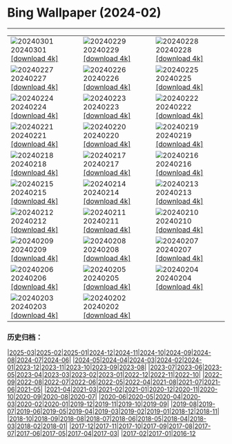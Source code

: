 # Bing Wallpaper (2024-02)
**************

<table><tr><td><img class="wallpaper" src="https://www.bing.com/th?id=OHR.Badger_FR-FR5236947017_1920x1080.jpg" alt="20240301"> 20240301 <a class="wallpaper_link" href="https://www.bing.com/th?id=OHR.Badger_FR-FR5236947017_UHD.jpg">[download 4k]</a></td><td><img class="wallpaper" src="https://www.bing.com/th?id=OHR.LeapingSquirrel_FR-FR3290902737_1920x1080.jpg" alt="20240229"> 20240229 <a class="wallpaper_link" href="https://www.bing.com/th?id=OHR.LeapingSquirrel_FR-FR3290902737_UHD.jpg">[download 4k]</a></td><td><img class="wallpaper" src="https://www.bing.com/th?id=OHR.BamburghCastleUK_FR-FR3136425670_1920x1080.jpg" alt="20240228"> 20240228 <a class="wallpaper_link" href="https://www.bing.com/th?id=OHR.BamburghCastleUK_FR-FR3136425670_UHD.jpg">[download 4k]</a></td></tr><tr><td><img class="wallpaper" src="https://www.bing.com/th?id=OHR.PolarBearCubs_FR-FR2914859035_1920x1080.jpg" alt="20240227"> 20240227 <a class="wallpaper_link" href="https://www.bing.com/th?id=OHR.PolarBearCubs_FR-FR2914859035_UHD.jpg">[download 4k]</a></td><td><img class="wallpaper" src="https://www.bing.com/th?id=OHR.GrandCanyonWinter_FR-FR2711943454_1920x1080.jpg" alt="20240226"> 20240226 <a class="wallpaper_link" href="https://www.bing.com/th?id=OHR.GrandCanyonWinter_FR-FR2711943454_UHD.jpg">[download 4k]</a></td><td><img class="wallpaper" src="https://www.bing.com/th?id=OHR.AlmondBloom_FR-FR1944191852_1920x1080.jpg" alt="20240225"> 20240225 <a class="wallpaper_link" href="https://www.bing.com/th?id=OHR.AlmondBloom_FR-FR1944191852_UHD.jpg">[download 4k]</a></td></tr><tr><td><img class="wallpaper" src="https://www.bing.com/th?id=OHR.AgriculturalShow_FR-FR2506485920_1920x1080.jpg" alt="20240224"> 20240224 <a class="wallpaper_link" href="https://www.bing.com/th?id=OHR.AgriculturalShow_FR-FR2506485920_UHD.jpg">[download 4k]</a></td><td><img class="wallpaper" src="https://www.bing.com/th?id=OHR.HaghartsinMonastery_FR-FR1636518850_1920x1080.jpg" alt="20240223"> 20240223 <a class="wallpaper_link" href="https://www.bing.com/th?id=OHR.HaghartsinMonastery_FR-FR1636518850_UHD.jpg">[download 4k]</a></td><td><img class="wallpaper" src="https://www.bing.com/th?id=OHR.MontBlancChamonix_FR-FR7471811923_1920x1080.jpg" alt="20240222"> 20240222 <a class="wallpaper_link" href="https://www.bing.com/th?id=OHR.MontBlancChamonix_FR-FR7471811923_UHD.jpg">[download 4k]</a></td></tr><tr><td><img class="wallpaper" src="https://www.bing.com/th?id=OHR.YosemiteFirefall_FR-FR7214097906_1920x1080.jpg" alt="20240221"> 20240221 <a class="wallpaper_link" href="https://www.bing.com/th?id=OHR.YosemiteFirefall_FR-FR7214097906_UHD.jpg">[download 4k]</a></td><td><img class="wallpaper" src="https://www.bing.com/th?id=OHR.PeakDistrictNP_FR-FR7006243116_1920x1080.jpg" alt="20240220"> 20240220 <a class="wallpaper_link" href="https://www.bing.com/th?id=OHR.PeakDistrictNP_FR-FR7006243116_UHD.jpg">[download 4k]</a></td><td><img class="wallpaper" src="https://www.bing.com/th?id=OHR.DominicaWhales_FR-FR6517933820_1920x1080.jpg" alt="20240219"> 20240219 <a class="wallpaper_link" href="https://www.bing.com/th?id=OHR.DominicaWhales_FR-FR6517933820_UHD.jpg">[download 4k]</a></td></tr><tr><td><img class="wallpaper" src="https://www.bing.com/th?id=OHR.CarnavalTenerife_FR-FR6743804203_1920x1080.jpg" alt="20240218"> 20240218 <a class="wallpaper_link" href="https://www.bing.com/th?id=OHR.CarnavalTenerife_FR-FR6743804203_UHD.jpg">[download 4k]</a></td><td><img class="wallpaper" src="https://www.bing.com/th?id=OHR.BrightonBoxes_FR-FR1148207790_1920x1080.jpg" alt="20240217"> 20240217 <a class="wallpaper_link" href="https://www.bing.com/th?id=OHR.BrightonBoxes_FR-FR1148207790_UHD.jpg">[download 4k]</a></td><td><img class="wallpaper" src="https://www.bing.com/th?id=OHR.SkiResort_FR-FR5956789786_1920x1080.jpg" alt="20240216"> 20240216 <a class="wallpaper_link" href="https://www.bing.com/th?id=OHR.SkiResort_FR-FR5956789786_UHD.jpg">[download 4k]</a></td></tr><tr><td><img class="wallpaper" src="https://www.bing.com/th?id=OHR.HippopotamusDay_FR-FR5524617155_1920x1080.jpg" alt="20240215"> 20240215 <a class="wallpaper_link" href="https://www.bing.com/th?id=OHR.HippopotamusDay_FR-FR5524617155_UHD.jpg">[download 4k]</a></td><td><img class="wallpaper" src="https://www.bing.com/th?id=OHR.BowingCrane_FR-FR5228524278_1920x1080.jpg" alt="20240214"> 20240214 <a class="wallpaper_link" href="https://www.bing.com/th?id=OHR.BowingCrane_FR-FR5228524278_UHD.jpg">[download 4k]</a></td><td><img class="wallpaper" src="https://www.bing.com/th?id=OHR.MarignyBeads_FR-FR2441069115_1920x1080.jpg" alt="20240213"> 20240213 <a class="wallpaper_link" href="https://www.bing.com/th?id=OHR.MarignyBeads_FR-FR2441069115_UHD.jpg">[download 4k]</a></td></tr><tr><td><img class="wallpaper" src="https://www.bing.com/th?id=OHR.GiantTortoise_FR-FR1778987386_1920x1080.jpg" alt="20240212"> 20240212 <a class="wallpaper_link" href="https://www.bing.com/th?id=OHR.GiantTortoise_FR-FR1778987386_UHD.jpg">[download 4k]</a></td><td><img class="wallpaper" src="https://www.bing.com/th?id=OHR.FolegandrosGreece_FR-FR1575425081_1920x1080.jpg" alt="20240211"> 20240211 <a class="wallpaper_link" href="https://www.bing.com/th?id=OHR.FolegandrosGreece_FR-FR1575425081_UHD.jpg">[download 4k]</a></td><td><img class="wallpaper" src="https://www.bing.com/th?id=OHR.ChinaDragon_FR-FR1214192528_1920x1080.jpg" alt="20240210"> 20240210 <a class="wallpaper_link" href="https://www.bing.com/th?id=OHR.ChinaDragon_FR-FR1214192528_UHD.jpg">[download 4k]</a></td></tr><tr><td><img class="wallpaper" src="https://www.bing.com/th?id=OHR.PegadungRocks_FR-FR0984354515_1920x1080.jpg" alt="20240209"> 20240209 <a class="wallpaper_link" href="https://www.bing.com/th?id=OHR.PegadungRocks_FR-FR0984354515_UHD.jpg">[download 4k]</a></td><td><img class="wallpaper" src="https://www.bing.com/th?id=OHR.MtHoodOregon_FR-FR7401351171_1920x1080.jpg" alt="20240208"> 20240208 <a class="wallpaper_link" href="https://www.bing.com/th?id=OHR.MtHoodOregon_FR-FR7401351171_UHD.jpg">[download 4k]</a></td><td><img class="wallpaper" src="https://www.bing.com/th?id=OHR.StJamesPool_FR-FR6584771825_1920x1080.jpg" alt="20240207"> 20240207 <a class="wallpaper_link" href="https://www.bing.com/th?id=OHR.StJamesPool_FR-FR6584771825_UHD.jpg">[download 4k]</a></td></tr><tr><td><img class="wallpaper" src="https://www.bing.com/th?id=OHR.LakeTahoeRock_FR-FR6130128094_1920x1080.jpg" alt="20240206"> 20240206 <a class="wallpaper_link" href="https://www.bing.com/th?id=OHR.LakeTahoeRock_FR-FR6130128094_UHD.jpg">[download 4k]</a></td><td><img class="wallpaper" src="https://www.bing.com/th?id=OHR.WesternMonarchs_FR-FR5198463793_1920x1080.jpg" alt="20240205"> 20240205 <a class="wallpaper_link" href="https://www.bing.com/th?id=OHR.WesternMonarchs_FR-FR5198463793_UHD.jpg">[download 4k]</a></td><td><img class="wallpaper" src="https://www.bing.com/th?id=OHR.DevetashkaCave_FR-FR4993374932_1920x1080.jpg" alt="20240204"> 20240204 <a class="wallpaper_link" href="https://www.bing.com/th?id=OHR.DevetashkaCave_FR-FR4993374932_UHD.jpg">[download 4k]</a></td></tr><tr><td><img class="wallpaper" src="https://www.bing.com/th?id=OHR.VeniceCarnival_FR-FR7084522294_1920x1080.jpg" alt="20240203"> 20240203 <a class="wallpaper_link" href="https://www.bing.com/th?id=OHR.VeniceCarnival_FR-FR7084522294_UHD.jpg">[download 4k]</a></td><td><img class="wallpaper" src="https://www.bing.com/th?id=OHR.Chandeleur_FR-FR6465418601_1920x1080.jpg" alt="20240202"> 20240202 <a class="wallpaper_link" href="https://www.bing.com/th?id=OHR.Chandeleur_FR-FR6465418601_UHD.jpg">[download 4k]</a></td><td></td></tr></table>

### 历史归档：

|[2025-03](/../2025-03/2025-03.md)|[2025-02](/../2025-02/2025-02.md)|[2025-01](/../2025-01/2025-01.md)|[2024-12](/../2024-12/2024-12.md)|[2024-11](/../2024-11/2024-11.md)|[2024-10](/../2024-10/2024-10.md)|[2024-09](/../2024-09/2024-09.md)|[2024-08](/../2024-08/2024-08.md)|[2024-07](/../2024-07/2024-07.md)|[2024-06](/../2024-06/2024-06.md)|
|[2024-05](/../2024-05/2024-05.md)|[2024-04](/../2024-04/2024-04.md)|[2024-03](/../2024-03/2024-03.md)|[2024-02](/2024-02.md)|[2024-01](/../2024-01/2024-01.md)|[2023-12](/../2023-12/2023-12.md)|[2023-11](/../2023-11/2023-11.md)|[2023-10](/../2023-10/2023-10.md)|[2023-09](/../2023-09/2023-09.md)|[2023-08](/../2023-08/2023-08.md)|
|[2023-07](/../2023-07/2023-07.md)|[2023-06](/../2023-06/2023-06.md)|[2023-05](/../2023-05/2023-05.md)|[2023-04](/../2023-04/2023-04.md)|[2023-03](/../2023-03/2023-03.md)|[2023-02](/../2023-02/2023-02.md)|[2023-01](/../2023-01/2023-01.md)|[2022-12](/../2022-12/2022-12.md)|[2022-11](/../2022-11/2022-11.md)|[2022-10](/../2022-10/2022-10.md)|
|[2022-09](/../2022-09/2022-09.md)|[2022-08](/../2022-08/2022-08.md)|[2022-07](/../2022-07/2022-07.md)|[2022-06](/../2022-06/2022-06.md)|[2022-05](/../2022-05/2022-05.md)|[2022-04](/../2022-04/2022-04.md)|[2021-08](/../2021-08/2021-08.md)|[2021-07](/../2021-07/2021-07.md)|[2021-06](/../2021-06/2021-06.md)|[2021-05](/../2021-05/2021-05.md)|
|[2021-04](/../2021-04/2021-04.md)|[2021-03](/../2021-03/2021-03.md)|[2021-02](/../2021-02/2021-02.md)|[2021-01](/../2021-01/2021-01.md)|[2020-12](/../2020-12/2020-12.md)|[2020-11](/../2020-11/2020-11.md)|[2020-10](/../2020-10/2020-10.md)|[2020-09](/../2020-09/2020-09.md)|[2020-08](/../2020-08/2020-08.md)|[2020-07](/../2020-07/2020-07.md)|
|[2020-06](/../2020-06/2020-06.md)|[2020-05](/../2020-05/2020-05.md)|[2020-04](/../2020-04/2020-04.md)|[2020-03](/../2020-03/2020-03.md)|[2020-02](/../2020-02/2020-02.md)|[2020-01](/../2020-01/2020-01.md)|[2019-12](/../2019-12/2019-12.md)|[2019-11](/../2019-11/2019-11.md)|[2019-10](/../2019-10/2019-10.md)|[2019-09](/../2019-09/2019-09.md)|
|[2019-08](/../2019-08/2019-08.md)|[2019-07](/../2019-07/2019-07.md)|[2019-06](/../2019-06/2019-06.md)|[2019-05](/../2019-05/2019-05.md)|[2019-04](/../2019-04/2019-04.md)|[2019-03](/../2019-03/2019-03.md)|[2019-02](/../2019-02/2019-02.md)|[2019-01](/../2019-01/2019-01.md)|[2018-12](/../2018-12/2018-12.md)|[2018-11](/../2018-11/2018-11.md)|
|[2018-10](/../2018-10/2018-10.md)|[2018-09](/../2018-09/2018-09.md)|[2018-08](/../2018-08/2018-08.md)|[2018-07](/../2018-07/2018-07.md)|[2018-06](/../2018-06/2018-06.md)|[2018-05](/../2018-05/2018-05.md)|[2018-04](/../2018-04/2018-04.md)|[2018-03](/../2018-03/2018-03.md)|[2018-02](/../2018-02/2018-02.md)|[2018-01](/../2018-01/2018-01.md)|
|[2017-12](/../2017-12/2017-12.md)|[2017-11](/../2017-11/2017-11.md)|[2017-10](/../2017-10/2017-10.md)|[2017-09](/../2017-09/2017-09.md)|[2017-08](/../2017-08/2017-08.md)|[2017-07](/../2017-07/2017-07.md)|[2017-06](/../2017-06/2017-06.md)|[2017-05](/../2017-05/2017-05.md)|[2017-04](/../2017-04/2017-04.md)|[2017-03](/../2017-03/2017-03.md)|
|[2017-02](/../2017-02/2017-02.md)|[2017-01](/../2017-01/2017-01.md)|[2016-12](/../2016-12/2016-12.md)